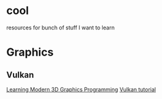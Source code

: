 # cool
resources for bunch of stuff I want to learn

# Graphics

## Vulkan
[Learning Modern 3D Graphics Programming](https://paroj.github.io/gltut/)
[Vulkan tutorial](https://docs.vulkan.org/tutorial/latest/00_Introduction.html)
